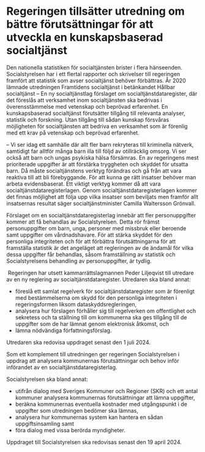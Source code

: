 # Regeringen tillsätter utredning om bättre förutsättningar för att utveckla en kunskapsbaserad socialtjänst

Den nationella statistiken för socialtjänsten brister i flera hänseenden. Social­styrelsen har i ett flertal rapporter och skrivelser till regeringen framfört att statistik som avser socialtjänst behöver förbättras. År 2020 lämnade utredningen Framtidens socialtjänst i betänkandet Hållbar socialtjänst – En ny socialtjänstlag förslaget om socialtjänstdataregister, där det föreslås att verksamhet inom socialtjänsten ska bedrivas i överensstämmelse med veten­skap och beprövad erfarenhet. En kunskapsbaserad socialtjänst förutsätter tillgång till relevanta analyser, statistik och forskning. Utan tillgång till sådan kunskap försvåras möjligheten för socialtjänsten att bedriva en verksamhet som är förenlig med ett krav på vetenskap och beprövad erfarenhet.

– Vi ser idag ett samhälle där allt fler barn rekryteras till kriminella nätverk, samtidigt far alltför många barn illa till följd av otillräcklig omsorg. Vi ser också att barn och ungas psykiska hälsa försämras. En av regeringens mest prioriterade uppgifter är att förstärka tryggheten och skyddet för utsatta barn. Då måste socialtjänstens verktyg förändras och gå från att vara reaktiva till att bli förebyggande. För att kunna ge rätt insatser behöver man arbeta evidensbaserat. Ett viktigt verktyg kommer då att vara socialtjänstdataregisterlagen. Genom socialtjänstdataregisterlagen kommer det finnas möjlighet att följa upp vilka insatser som beviljats men framför allt insatsernas resultat säger socialtjänstminister Camilla Waltersson Grönvall.

Förslaget om en socialtjänstdataregisterlag innebär att fler personuppgifter kommer att få behandlas av Socialstyrelsen. Detta rör främst personuppgifter om barn, unga, personer med missbruk eller beroende samt uppgifter om vårdnadshavare. För att stärka skyddet för den personliga integriteten och för att förbättra förutsättningarna för att framställa statistik är det angeläget att regleringen av de ändamål för vilka dessa uppgifter får behandlas, såsom framställning av statistik och Socialstyrelsens behandling av personuppgifter, är tydlig.

 Regeringen har utsett kammarrättslagmannen Peder Liljeqvist till utredare av en ny reglering av socialtjänstdataregister. Utredaren ska bland annat:

* föreslå ett samlat regelverk för socialtjänstdataregister som är förenligt med bestämmelserna om skydd för den personliga integriteten i regeringsformen liksom dataskyddsregleringen,
* analysera hur förslagen förhåller sig till regelverken om offentlighet och sekretess och ta ställning till om kommunerna ska ges tillgång till de uppgifter som de har lämnat genom elektronisk åtkomst, och
* lämna nödvändiga författningsförslag.

Utredaren ska redovisa uppdraget senast den 1 juli 2024.

Som ett komplement till utredningen ger regeringen Socialstyrelsen i uppdrag att analysera kommunernas förutsättningar och behov inför införandet av en socialtjänstdataregisterlag.

Socialstyrelsen ska bland annat:

* utifrån dialog med Sveriges Kommuner och Regioner (SKR) och ett antal kommuner analysera kommunernas förutsättningar att lämna uppgifter,
* beräkna kommunernas eventuella kostnader med utgångspunkt i de uppgifter som utredningen bedömer ska lämnas,
* analysera hur kommunernas system kan hantera en sådan uppgiftsinsamling samt
* föra dialog med vissa berörda myndigheter.

Uppdraget till Socialstyrelsen ska redovisas senast den 19 april 2024.
